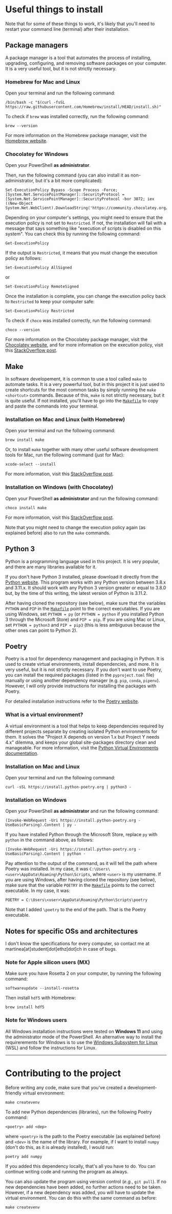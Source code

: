 # Useful things to install

Note that for some of these things to work, it's likely that you'll need to restart your command line (terminal) after their installation.

## Package managers

A package manager is a tool that automates the process of installing, upgrading, configuring, and removing software packages on your computer. It is a very useful tool, but it is not strictly necessary.

### Homebrew for Mac and Linux

Open your terminal and run the following command:

```shell
/bin/bash -c "$(curl -fsSL https://raw.githubusercontent.com/Homebrew/install/HEAD/install.sh)"
```

To check if `brew` was installed correctly, run the following command:

```shell
brew --version
```

For more information on the Homebrew package manager, visit the [Homebrew website](https://brew.sh/).

### Chocolatey for Windows

Open your PowerShell **as administrator**.

Then, run the following command (you can also install it as non-administrator, but it's a bit more complicated):

```shell
Set-ExecutionPolicy Bypass -Scope Process -Force; [System.Net.ServicePointManager]::SecurityProtocol = [System.Net.ServicePointManager]::SecurityProtocol -bor 3072; iex ((New-Object System.Net.WebClient).DownloadString('https://community.chocolatey.org/install.ps1'))
```

Depending on your computer's settings, you might need to ensure that the execution policy is not set to `Restricted`. If not, the installation will fail with a message that says something like "execution of scripts is disabled on this system". You can check this by running the following command:

```shell
Get-ExecutionPolicy
```

If the output is `Restricted`, it means that you must change the execution policy as follows:

```shell
Set-ExecutionPolicy AllSigned
```

or

```shell
Set-ExecutionPolicy RemoteSigned
```

Once the installation is complete, you can change the execution policy back to `Restricted` to keep your computer safe:

```shell
Set-ExecutionPolicy Restricted
```

To check if `choco` was installed correctly, run the following command:

```shell
choco --version
```

For more information on the Chocolatey package manager, visit the [Chocolatey website](https://chocolatey.org/install), and for more information on the execution policy, visit this [StackOverflow post](https://stackoverflow.com/questions/4037939/powershell-says-execution-of-scripts-is-disabled-on-this-system).

## Make

In software developement, it is common to use a tool called `make` to automate tasks. It is a very powerful tool, but in this project it is just used to create shortcuts for the most common tasks by simply running the `make <shortcut>` commands. Because of this, `make` is not strictly necessary, but it is quite useful. If not installed, you'll have to go into the [`Makefile`](https://gitlab.ethz.ch/ibt/recon/projects/ztesaropt/-/blob/main/Makefile) to copy and paste the commands into your terminal.

### Installation on Mac and Linux (with Homebrew)

Open your terminal and run the following command:

```shell
brew install make
```

Or, to install `make` together with many other useful software development tools for Mac, run the following command (just for Mac):

```shell
xcode-select --install
```

For more information, visit this [StackOverflow post](https://stackoverflow.com/questions/10265742/how-to-install-make-and-gcc-on-a-mac).

### Installation on Windows (with Chocolatey)

Open your PowerShell **as administrator** and run the following command:

```shell
choco install make
```

For more information, visit this [StackOverflow post](https://stackoverflow.com/questions/32127524/how-to-install-and-use-make-in-windows).

Note that you might need to change the execution policy again (as explained before) also to run the `make` commands.

## Python 3

Python is a programming language used in this project. It is very popular, and there are many libraries available for it.

If you don't have Python 3 installed, please download it directly from the [Python website](https://www.python.org/downloads/). This program works with any Python version between 3.8.x and 3.11.x. It should work with any Python 3 version greater or equal to 3.8.0 but, by the time of this writing, the latest version of Python is 3.11.2.

After having cloned the repository (see below), make sure that the variables `PYTHON` and `PIP` in the [`Makefile`](https://gitlab.ethz.ch/ibt/recon/projects/ztesaropt/-/blob/main/Makefile) point to the correct executables. If you are using Windows, set `PYTHON = py` (or `PYTHON = python` if you installed Python 3 through the Microsoft Store) and `PIP = pip`. If you are using Mac or Linux, set `PYTHON = python3` and `PIP = pip3` (this is less ambiguous because the other ones can point to Python 2).

## Poetry

Poetry is a tool for dependency management and packaging in Python. It is used to create virtual environments, install dependencies, and more. It is very useful, but it is not strictly necessary. If you don't want to use Poetry, you can install the required packages (listed in the `pyproject.toml` file) manually or using another dependency manager (e.g. `pip`, `conda`, `pipenv`). However, I will only provide instructions for installing the packages with Poetry.

For detailed installation instructions refer to the [Poetry website](https://python-poetry.org/docs/).

### What is a virtual environment?

A virtual environment is a tool that helps to keep dependencies required by different projects separate by creating isolated Python environments for them. It solves the "Project X depends on version 1.x but Project Y needs 4.x" dilemma, and keeps your global site-packages directory clean and manageable. For more information, visit the [Python Virtual Environments documentation](https://docs.python.org/3/tutorial/venv.html).

### Installation on Mac and Linux

Open your terminal and run the following command:

```shell
curl -sSL https://install.python-poetry.org | python3 -
```

### Installation on Windows

Open your PowerShell **as administrator** and run the following command:

```shell
(Invoke-WebRequest -Uri https://install.python-poetry.org -UseBasicParsing).Content | py -
```

If you have installed Python through the Microsoft Store, replace `py` with `python` in the command above, as follows:

```shell
(Invoke-WebRequest -Uri https://install.python-poetry.org -UseBasicParsing).Content | python -
```

Pay attention to the output of the command, as it will tell the path where Poetry was installed. In my case, it was `C:\Users\<user>\AppData\Roaming\Python\Scripts`, where `<user>` is my username. If you are using Windows, after having cloned the repository (see below), make sure that the variable `POETRY` in the [`Makefile`](https://gitlab.ethz.ch/ibt/recon/projects/ztesaropt/-/blob/main/Makefile) points to the correct executable. In my case, it was:

```
POETRY = C:\Users\<user>\AppData\Roaming\Python\Scripts\poetry
```

Note that I added `\poetry` to the end of the path. That is the Poetry executable.

## Notes for specific OSs and architectures

I don't know the specifications for every computer, so contact me at martinea\[at\]student\[dot\]ethz\[dot\]ch in case of bugs.

### Note for Apple silicon users (MX)

Make sure you have Rosetta 2 on your computer, by running the following command:

```shell
softwareupdate --install-rosetta
```

Then install `hdf5` with Homebrew:

```shell
brew install hdf5
```

### Note for Windows users

All Windows installation instructions were tested on **Windows 11** and using the administrator mode of the PowerShell. An alternative way to install the requirerements for Windows is to use the [Windows Subsystem for Linux](https://docs.microsoft.com/en-us/windows/wsl/install-win10) (WSL) and follow the instructions for Linux.

---

# Contributing to the project

Before writing any code, make sure that you've created a development-friendly virtual environment:

```shell
make createvenv
```

To add new Python dependencies (libraries), run the following Poetry command:

```shell
<poetry> add <dep>
```

where `<poetry>` is the path to the Poetry executable (as explained before) and `<dev>` is the name of the library. For example, if I want to install `numpy` (don't do this, as it is already installed), I would run:

```shell
poetry add numpy
```

If you added this dependency locally, that's all you have to do. You can continue writing code and running the program as always.

You can also update the program using version control (_e.g._, `git pull`). If no new dependencies have been added, no further actions need to be taken. However, if a new dependency was added, you will have to update the virtual environment. You can do this with the same command as before:

```shell
make createvenv
```
